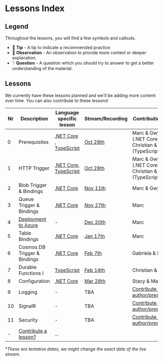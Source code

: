 # Lessons Index

## Legend

Throughout the lessons, you will find a few symbols and callouts.

- 📝 __Tip__ - A tip to indicate a recommended practice.
- 🔎 __Observation__ - An observation to provide more context or deeper explanation.
- ❔ __Question__ - A question which you should try to answer to get a better understanding of the material.

## Lessons

We currently have these lessons planned and we'll be adding more content over time. You can also contribute to these lessons!

|Nr|Description|Language specific lesson|Stream/Recording|Contributions by
|-|-|-|-|-
|0|Prerequisites|[.NET Core](dotnet/prerequisites/prerequisites-dotnet.md) , [TypeScript](typescript/prerequisites/prerequisites-ts.md)|[Oct 28th](https://youtu.be/5k35dlBAXxA)|Marc & Gwyneth (.NET Core) , Christian & Marc (TypeScript)
|1|HTTP Trigger|[.NET Core](dotnet/http/http-lesson-dotnet.md), [TypeScript](typescript/http/http-ts.md)|[Oct 28th](https://youtu.be/5k35dlBAXxA)|Marc & Gwyneth (.NET Core) , Christian & Marc (TypeScript)
|2|Blob Trigger & Bindings|[.NET Core](blob-dotnet.md)|[Nov 11th](https://youtu.be/z5AQdk-43ZI)|Marc & Gwyneth
|3|Queue Trigger & Bindings|[.NET Core](queue-dotnet.md)|[Nov 27th](https://youtu.be/nKJUwW6SGZo)|Marc
|4|[Deployment to Azure](deployment.md)|-|[Dec 20th](https://youtu.be/-B8dE4GTWsk)|Marc
|5|Table Bindings|[.NET Core](table-dotnet.md)|[Jan 17th](https://youtu.be/xiNkCsupUTs)|Marc
|6|Cosmos DB Trigger & Bindings|[.NET Core](cosmosdb-dotnet.md)|[Feb 7th](https://youtu.be/h_vX3LrQ4l4)|Gabriela & Marc
|7|Durable Functions I |[TypeScript](durablefunctions/chaining-ts.md)|[Feb 14th](https://youtu.be/gE130BITP9g)|Christian & Marc
|8|Configuration|[.NET Core](configuration-dotnet.md)|[Mar 28th](https://youtu.be/p8FVnMSYMpA)|Stacy & Marc
|9|Logging|-|TBA|[Contribute as author/presenter?](https://github.com/marcduiker/azure-functions-university/issues/10)
|10|SignalR|-|TBA|[Contribute as author/presenter?](https://github.com/marcduiker/azure-functions-university/issues/13)
|11|Security|-|TBA|[Contribute as author/presenter?](https://github.com/marcduiker/azure-functions-university/issues/6)
|-|[Contribute a lesson?](https://github.com/marcduiker/azure-functions-university/issues/new?assignees=&labels=content&template=content_request.md&title=Content+Request%3A+%3CTITLE%3E)|...

**These are tentative dates, we might change the exact date of the live stream.*
